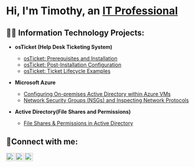 <h1>Hi, I'm Timothy, an <a href="https://www.linkedin.com/in/timothy-mccoy4201">IT Professional</a></h1>

<h2>👨‍💻 Information Technology Projects:</h2>

- <b>osTicket (Help Desk Ticketing System)</b>
  - [osTicket: Prerequisites and Installation](https://github.com/timmccoyit/osticket-prereqs)
  - [osTicket: Post-Installation Configuration](https://github.com/timmccoyit/post-install-config)
  - [osTicket: Ticket Lifecycle Examples](https://github.com/timmccoyit/ticket-lifecycle)
- <b>Microsoft Azure</b>
  - [Configuring On-premises Active Directory within Azure VMs](https://github.com/timmccoyit/configure-ad)
  - [Network Security Groups (NSGs) and Inspecting Network Protocols](https://github.com/timmccoyit/azure-network-protocols)
 

- <b>Active Directory(File Shares and Permissions)</b>
  - [File Shares & Permissions in Active Directory](https://github.com/timmccoyit/fileshare-permissions)
  


<h2>🤳Connect with me:</h2>

[<img align="left" alt="Josh | Twitter" width="22px" src="https://cdn.jsdelivr.net/npm/simple-icons@v3/icons/twitter.svg" />][twitter]
[<img align="left" alt="Josh | LinkedIn" width="22px" src="https://cdn.jsdelivr.net/npm/simple-icons@v3/icons/linkedin.svg" />][linkedin]
[<img align="left" alt="Josh | Instagram" width="22px" src="https://cdn.jsdelivr.net/npm/simple-icons@v3/icons/instagram.svg" />][instagram]

[twitter]: https://twitter.com/..
[instagram]: https://www.instagram.com/..
[linkedin]: https://www.linkedin.com/in/timothy-mccoy4201/
